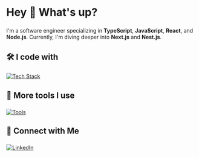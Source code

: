 # Hey 👋 What's up?

###

I'm a software engineer specializing in **TypeScript**, **JavaScript**, **React**, and **Node.js**. Currently, I'm diving deeper into **Next.js** and **Nest.js**.

###

## 🛠️ I code with

###

<div>
  <a href="https://skillicons.dev">
    <img src="https://skillicons.dev/icons?i=react,ts,js,nodejs,nextjs,nestjs,tailwind" alt="Tech Stack" />
  </a>
</div>

###

## 🧰 More tools I use

###

<div>
  <a href="https://skillicons.dev">
    <img src="https://skillicons.dev/icons?i=prisma,postgres,git,docker,figma" alt="Tools" />
  </a>
</div>

###

## 🤝 Connect with Me

###

<p>
  <a href="https://www.linkedin.com/in/joaovictor-sm" target="_blank">
    <img src="https://skillicons.dev/icons?i=linkedin" alt="LinkedIn" />
  </a>
  
</p>
